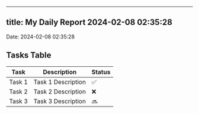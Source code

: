 
---
title: My Daily Report 2024-02-08 02:35:28
---

Date: 2024-02-08 02:35:28

## Tasks Table

| Task | Description | Status |
|------|-------------|--------|
| Task 1 | Task 1 Description | ✅ |
| Task 2 | Task 2 Description | ❌ |
| Task 3 | Task 3 Description | 🔜 |
